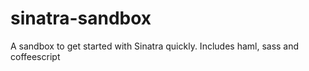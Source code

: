 sinatra-sandbox
===============

A sandbox to get started with Sinatra quickly. Includes haml, sass and coffeescript